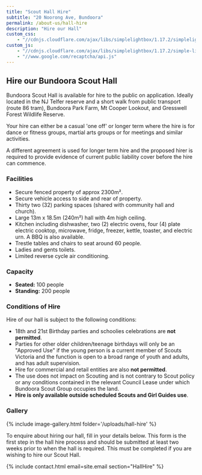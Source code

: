 ```yaml
---
title: "Scout Hall Hire"
subtitle: "20 Noorong Ave, Bundoora"
permalink: /about-us/hall-hire
description: "Hire our Hall"
custom_css:
    - "//cdnjs.cloudflare.com/ajax/libs/simplelightbox/1.17.2/simplelightbox.min.css"
custom_js:
    - "//cdnjs.cloudflare.com/ajax/libs/simplelightbox/1.17.2/simple-lightbox.min.js"
    - "//www.google.com/recaptcha/api.js"
---
```


## Hire our Bundoora Scout Hall

Bundoora Scout Hall is available for hire to the public on application. Ideally located in the NJ Telfer reserve and a short walk from public transport (route 86 tram), Bundoora Park Farm, Mt Cooper Lookout, and Gresswell Forest Wildlife Reserve.

Your hire can either be a casual 'one off' or longer term where the hire is for dance or fitness groups, martial arts groups or for meetings and similar activities.

A different agreement is used for longer term hire and the proposed hirer is required to provide evidence of current public liability cover before the hire can commence.

### Facilities

*   Secure fenced property of approx 2300m².
*   Secure vehicle access to side and rear of property.
*   Thirty two (32) parking spaces (shared with community hall and church).
*   Large 13m x 18.5m (240m²) hall with 4m high ceiling.
*   Kitchen including dishwasher, two (2) electric ovens, four (4) plate electric cooktop, microwave, fridge, freezer, kettle, toaster, and electric urn. A BBQ is also available.
*   Trestle tables and chairs to seat around 60 people.
*   Ladies and gents toilets.
*   Limited reverse cycle air conditioning.

### Capacity

*   **Seated:** 100 people
*   **Standing:** 200 people

### Conditions of Hire

Hire of our hall is subject to the following conditions:

*   18th and 21st Birthday parties and schoolies celebrations are **not permitted**.
*   Parties for other older children/teenage birthdays will only be an "Approved Use" if the young person is a current member of Scouts Victoria and the function is open to a broad range of youth and adults, and has adult supervision.
*   Hire for commercial and retail entities are also **not permitted**.
*   The use does not impact on Scouting and is not contrary to Scout policy or any conditions contained in the relevant Council Lease under which Bundoora Scout Group occupies the land.
*   **Hire is only available outside scheduled Scouts and Girl Guides use**.

### Gallery

{% include image-gallery.html folder='/uploads/hall-hire' %}

To enquire about hiring our hall, fill in your details below. This form is the first step in the hall hire process and should be submitted at least two weeks prior to when the hall is required. This must be completed if you are wishing to hire our Scout Hall.

{% include contact.html email=site.email section="HallHire" %}